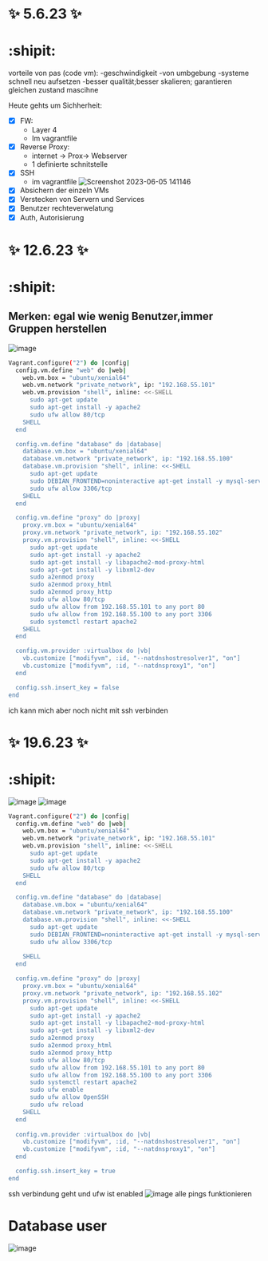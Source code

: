 # :sparkles: 5.6.23 :sparkles: 
# :shipit:
vorteile von pas (code vm):
-geschwindigkeit
-von umbgebung
-systeme schnell neu aufsetzen
-besser qualität;besser skalieren; garantieren gleichen zustand mascihne

Heute gehts um Sichherheit:
 - [x] FW:
   - Layer 4
   - Im vagrantfile
- [x] Reverse Proxy:
   - internet -> Prox-> Webserver
   - 1 definierte schnitstelle
- [x] SSH
   - im vagrantfile
    ![Screenshot 2023-06-05 141146](https://github.com/aurora150/M300/assets/52505952/eb93c0f1-ff10-481a-adf9-c4ded073cc87)
- [x] Absichern der einzeln VMs
- [x] Verstecken von Servern  und Services
- [x] Benutzer rechteverwelatung
- [x] Auth, Autorisierung 

# :sparkles: 12.6.23 :sparkles: 
# :shipit:
Merken:
egal wie wenig Benutzer,immer Gruppen herstellen
--
![image](https://github.com/aurora150/M300/assets/52505952/e3706552-aabe-4d37-977e-6e8317f023db)

```bash
Vagrant.configure("2") do |config|
  config.vm.define "web" do |web|
    web.vm.box = "ubuntu/xenial64"
    web.vm.network "private_network", ip: "192.168.55.101"
    web.vm.provision "shell", inline: <<-SHELL
      sudo apt-get update
      sudo apt-get install -y apache2
      sudo ufw allow 80/tcp
    SHELL
  end

  config.vm.define "database" do |database|
    database.vm.box = "ubuntu/xenial64"
    database.vm.network "private_network", ip: "192.168.55.100"
    database.vm.provision "shell", inline: <<-SHELL
      sudo apt-get update
      sudo DEBIAN_FRONTEND=noninteractive apt-get install -y mysql-server
      sudo ufw allow 3306/tcp
    SHELL
  end

  config.vm.define "proxy" do |proxy|
    proxy.vm.box = "ubuntu/xenial64"
    proxy.vm.network "private_network", ip: "192.168.55.102"
    proxy.vm.provision "shell", inline: <<-SHELL
      sudo apt-get update
      sudo apt-get install -y apache2
      sudo apt-get install -y libapache2-mod-proxy-html
      sudo apt-get install -y libxml2-dev
      sudo a2enmod proxy
      sudo a2enmod proxy_html
      sudo a2enmod proxy_http
      sudo ufw allow 80/tcp
      sudo ufw allow from 192.168.55.101 to any port 80
      sudo ufw allow from 192.168.55.100 to any port 3306
      sudo systemctl restart apache2
    SHELL
  end

  config.vm.provider :virtualbox do |vb|
    vb.customize ["modifyvm", :id, "--natdnshostresolver1", "on"]
    vb.customize ["modifyvm", :id, "--natdnsproxy1", "on"]
  end

  config.ssh.insert_key = false
end

```
ich kann mich aber noch nicht mit ssh verbinden


# :sparkles: 19.6.23 :sparkles: 
# :shipit:
![image](https://github.com/aurora150/M300/assets/52505952/5c46334b-821a-4e73-8508-e182ea962ebd)
![image](https://github.com/aurora150/M300/assets/52505952/2bcabbd6-4890-4829-8d78-e9d52659b603)

```bash
Vagrant.configure("2") do |config|
  config.vm.define "web" do |web|
    web.vm.box = "ubuntu/xenial64"
    web.vm.network "private_network", ip: "192.168.55.101"
    web.vm.provision "shell", inline: <<-SHELL
      sudo apt-get update
      sudo apt-get install -y apache2
      sudo ufw allow 80/tcp
    SHELL
  end

  config.vm.define "database" do |database|
    database.vm.box = "ubuntu/xenial64"
    database.vm.network "private_network", ip: "192.168.55.100"
    database.vm.provision "shell", inline: <<-SHELL
      sudo apt-get update
      sudo DEBIAN_FRONTEND=noninteractive apt-get install -y mysql-server
      sudo ufw allow 3306/tcp
      
    SHELL
  end

  config.vm.define "proxy" do |proxy|
    proxy.vm.box = "ubuntu/xenial64"
    proxy.vm.network "private_network", ip: "192.168.55.102"
    proxy.vm.provision "shell", inline: <<-SHELL
      sudo apt-get update
      sudo apt-get install -y apache2
      sudo apt-get install -y libapache2-mod-proxy-html
      sudo apt-get install -y libxml2-dev
      sudo a2enmod proxy
      sudo a2enmod proxy_html
      sudo a2enmod proxy_http
      sudo ufw allow 80/tcp
      sudo ufw allow from 192.168.55.101 to any port 80
      sudo ufw allow from 192.168.55.100 to any port 3306
      sudo systemctl restart apache2
      sudo ufw enable
      sudo ufw allow OpenSSH
      sudo ufw reload
    SHELL
  end
 
  config.vm.provider :virtualbox do |vb|
    vb.customize ["modifyvm", :id, "--natdnshostresolver1", "on"]
    vb.customize ["modifyvm", :id, "--natdnsproxy1", "on"]
  end

  config.ssh.insert_key = true
end

```

ssh verbindung geht und ufw ist enabled
![image](https://github.com/aurora150/M300/assets/52505952/a53d7e7a-b5b2-4988-8a28-a8b8a5dc41d7)
alle pings funktionieren

# Database user
![image](https://github.com/aurora150/M300/assets/52505952/e1cad5a9-0307-44ad-9558-7cff517a59aa)

